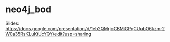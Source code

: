 # neo4j_bod

Slides:
https://docs.google.com/presentation/d/1eb2QMrjcCBMiGPqCUubO6kzmr2W0a35RsKLuKtUcYQY/edit?usp=sharing 
